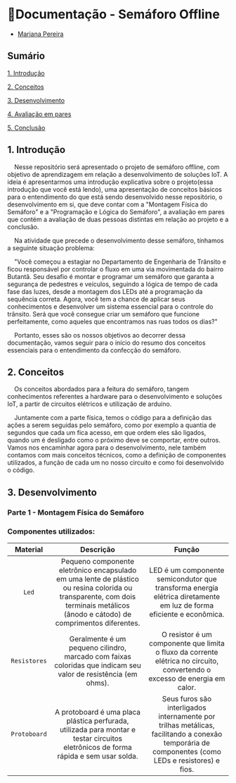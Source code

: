 # 🚦Documentação - Semáforo Offline 

- <a href="https://www.linkedin.com/in/mariana-pereira-de-souza1/">Mariana Pereira</a>

## Sumário

[1. Introdução](#c1)

[2. Conceitos](#c2)

[3. Desenvolvimento](#c3)

[4. Avaliação em pares](#c4)

[5. Conclusão](#c5)

## <a name="c1"></a>1. Introdução

&nbsp;&nbsp;&nbsp;&nbsp;Nesse repositório será apresentado o projeto de semáforo offline, com objetivo de aprendizagem em relação a desenvolvimento de soluções IoT. A ideia é apresentarmos uma introdução explicativa sobre o projeto(essa introdução que você está lendo), uma apresentação de conceitos básicos para o entendimento do que está sendo desenvolvido nesse repositório, o desenvolvimento em si, que deve contar com a "Montagem Física do Semáforo" e a "Programação e Lógica do Semáforo", a avaliação em pares que contém a avaliação de duas pessoas distintas em relação ao projeto e a conclusão.

&nbsp;&nbsp;&nbsp;&nbsp;Na atividade que precede o desenvolvimento desse semáforo, tínhamos a seguinte situação problema:

&nbsp;&nbsp;&nbsp;&nbsp;"Você começou a estagiar no Departamento de Engenharia de Trânsito e ficou responsável por controlar o fluxo em uma via movimentada do bairro Butantã. Seu desafio é montar e programar um semáforo que garanta a segurança de pedestres e veículos, seguindo a lógica de tempo de cada fase das luzes, desde a montagem dos LEDs até a programação da sequência correta. Agora, você tem a chance de aplicar seus conhecimentos e desenvolver um sistema essencial para o controle do trânsito. Será que você consegue criar um semáforo que funcione perfeitamente, como aqueles que encontramos nas ruas todos os dias?"

&nbsp;&nbsp;&nbsp;&nbsp;Portanto, esses são os nossos objetivos ao decorrer dessa documentação, vamos seguir para o início do resumo dos conceitos essenciais para o entendimento da confecção do semáforo.


## <a name="c2"></a>2. Conceitos 

&nbsp;&nbsp;&nbsp;&nbsp;Os conceitos abordados para a feitura do semáforo, tangem conhecimentos referentes a hardware para o desenvolvimento e soluções IoT, a partir de circuitos elétricos e utilização de arduíno.

&nbsp;&nbsp;&nbsp;&nbsp;Juntamente com a parte física, temos o código para a definição das ações a serem seguidas pelo semáforo, como por exemplo a quantia de segundos que cada um fica acesso, em que ordem eles são ligados, quando um é desligado como o próximo deve se comportar, entre outros. Vamos nos encaminhar agora para o desenvolvimento, nele também contamos com mais conceitos técnicos, como a definição de componentes utilizados, a função de cada um no nosso circuito e como foi desenvolvido o código.

## <a name="c3">3. Desenvolvimento

### Parte 1 - Montagem Física do Semáforo

### Componentes utilizados: 

|        Material     |   Descrição  | Função  |                                                  
| :-----------------------: | :-----------------------: | :-----------------------: |
|     `` Led ``     | Pequeno componente eletrônico encapsulado em uma lente de plástico ou resina colorida ou transparente, com dois terminais metálicos (ânodo e cátodo) de comprimentos diferentes. | LED é um componente semicondutor que transforma energia elétrica diretamente em luz de forma eficiente e econômica. |
|     `` Resistores ``     | Geralmente é um pequeno cilindro, marcado com faixas coloridas que indicam seu valor de resistência (em ohms). | O resistor é um componente que limita o fluxo da corrente elétrica no circuito, convertendo o excesso de energia em calor. |
|     `` Protoboard ``     | A protoboard é uma placa plástica perfurada, utilizada para montar e testar circuitos eletrônicos de forma rápida e sem usar solda. | Seus furos são interligados internamente por trilhas metálicas, facilitando a conexão temporária de componentes (como LEDs e resistores) e fios. |

